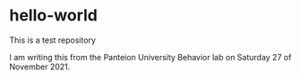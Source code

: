 # hello-world
This is a test repository

I am writing this from the Panteion University Behavior lab on Saturday 27 of November 2021.
